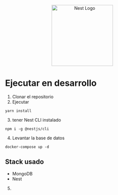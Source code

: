<p align="center">
  <a href="http://nestjs.com/" target="blank"><img src="https://nestjs.com/img/logo-small.svg" width="200" alt="Nest Logo" /></a>
</p>

# Ejecutar en desarrollo

1. Clonar el repositorio
2. Ejecutar
```
yarn install
```
3. tener Nest CLI instalado
```
npm i -g @nestjs/cli
```
4. Levantar la base de datos
```
docker-compose up -d
```

## Stack usado 
* MongoDB
* Nest
5. 
